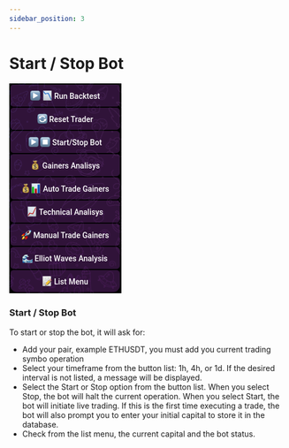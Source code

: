 ```yaml
---
sidebar_position: 3
---
```


# Start / Stop Bot

![How to reset the current trader operation](img/main-menu.png)

### Start / Stop Bot

To start or stop the bot, it will ask for:

- Add your pair, example ETHUSDT, you must add you current trading symbo operation
- Select your timeframe from the button list: 1h, 4h, or 1d. If the desired interval is not listed, a message will be displayed.
- Select the Start or Stop option from the button list. When you select Stop, the bot will halt the current operation. When you select Start, the bot will initiate live trading. If this is the first time executing a trade, the bot will also prompt you to enter your initial capital to store it in the database.
- Check from the list menu, the current capital and the bot status.